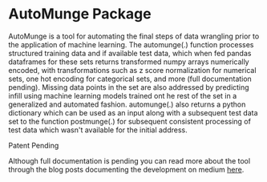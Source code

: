 # AutoMunge Package

AutoMunge is a tool for automating the final steps of data wrangling prior to the 
application of machine learning. The automunge(.) function processes structured training 
data and if available test data, which when fed pandas dataframes for these sets returns
transformed numpy arrays numerically encoded, with transformations such as z score 
normalization for numerical sets, one hot encoding for categorical sets, and more (full
documentation pending). Missing data points in the set are also addressed by predicting
infill using machine learning models trained ont he rest of the set in a generalized and
automated fashion. automunge(.) also returns a python dictionary which can be used as an
input along with a subsequent test data set to the function postmunge(.) for subsequent
consistent processing of test data which wasn't available for the initial address.

Patent Pending

Although full documentation is pending you can read more about the tool through the
blog posts documenting the development on medium [here](https://medium.com/@_NicT_).
